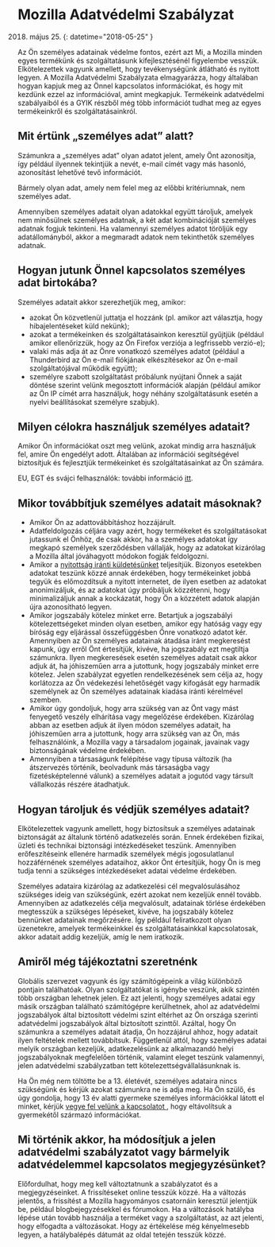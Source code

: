 ﻿# Mozilla Adatvédelmi Szabályzat

2018. május 25.
{: datetime="2018-05-25" }

Az Ön személyes adatainak védelme fontos, ezért azt Mi, a Mozilla minden egyes termékünk és szolgáltatásunk kifejlesztésénél figyelembe vesszük. Elkötelezettek vagyunk amellett, hogy tevékenységünk átlátható és nyitott legyen. A Mozilla Adatvédelmi Szabályzata elmagyarázza, hogy általában hogyan kapjuk meg az Önnel kapcsolatos információkat, és hogy mit kezdünk ezzel az információval, amint megkapjuk. Termékeink adatvédelmi szabályaiból és a GYIK részből még több információt tudhat meg az egyes termékeinkről és szolgáltatásainkról. 

## Mit értünk „személyes adat” alatt?

Számunkra a „személyes adat” olyan adatot jelent, amely Önt azonosítja, így például ilyennek tekintjük a nevét, e-mail címét vagy más hasonló, azonosítást lehetővé tevő információt.

Bármely olyan adat, amely nem felel meg az előbbi kritériumnak, nem személyes adat.

Amennyiben személyes adatait olyan adatokkal együtt tároljuk, amelyek nem minősülnek személyes adatnak, a két adat kombinációját személyes adatnak fogjuk tekinteni. Ha valamennyi személyes adatot töröljük egy adatállományból, akkor a megmaradt adatok nem tekinthetők személyes adatnak.

## Hogyan jutunk Önnel kapcsolatos személyes adat birtokába?

Személyes adatait akkor szerezhetjük meg, amikor:

* azokat Ön közvetlenül juttatja el hozzánk (pl. amikor azt választja, hogy hibajelentéseket küld nekünk);
* azokat a termékeinken és szolgáltatásainkon keresztül gyűjtjük (például amikor ellenőrizzük, hogy az Ön Firefox verziója a legfrissebb verzió-e);
* valaki más adja át az Önre vonatkozó személyes adatot (például a Thunderbird az Ön e-mail fiókjának elkészítésekor az Ön e-mail szolgáltatójával működik együtt);
* személyre szabott szolgáltatást próbálunk nyújtani Önnek a saját döntése szerint velünk megosztott információk alapján (például amikor az Ön IP címét arra használjuk, hogy néhány szolgáltatásunk esetén a nyelvi beállításokat személyre szabjuk).

## Milyen célokra használjuk személyes adatait?

Amikor Ön információkat oszt meg velünk, azokat mindig arra használjuk fel, amire Ön engedélyt adott. Általában az információi segítségével biztosítjuk és fejlesztjük termékeinket és szolgáltatásainkat az Ön számára.

EU, EGT és svájci felhasználók: további információ [itt](https://support.mozilla.org/kb/information-eu-eea-and-swiss-users).

## Mikor továbbítjuk személyes adatait másoknak?

* Amikor Ön az adattovábbításhoz hozzájárult.
* Adatfeldolgozás céljára vagy azért, hogy termékeket és szolgáltatásokat jutassunk el Önhöz, de csak akkor, ha a személyes adatokat így megkapó személyek szerződésben vállalják, hogy az adatokat kizárólag a Mozilla által jóváhagyott módokon fogják feldolgozni.
* Amikor a [nyitottság iránti küldetésünket](https://www.mozilla.org/about/manifesto/) teljesítjük. Bizonyos esetekben adatokat teszünk közzé annak érdekében, hogy termékeinket jobbá tegyük és előmozdítsuk a nyitott internetet, de ilyen esetben az adatokat anonimizáljuk, és az adatokat úgy próbáljuk közzétenni, hogy minimalizáljuk annak a kockázatát, hogy Ön a közzétett adatok alapján újra azonosítható legyen.
* Amikor jogszabály kötelez minket erre. Betartjuk a jogszabályi kötelezettségeket minden olyan esetben, amikor egy hatóság vagy egy bíróság egy eljárással összefüggésben Önre vonatkozó adatot kér. Amennyiben az Ön személyes adatainak átadása iránt megkeresést kapunk, úgy erről Önt értesítjük, kivéve, ha jogszabály ezt megtiltja számunkra. Ilyen megkeresések esetén személyes adatait csak akkor adjuk át, ha jóhiszeműen arra a jutottunk, hogy jogszabály minket erre kötelez. Jelen szabályzat egyetlen rendelkezésének sem célja az, hogy korlátozza az Ön védekezési lehetőségét vagy kifogását egy harmadik személynek az Ön személyes adatainak kiadása iránti kérelmével szemben.
* Amikor úgy gondoljuk, hogy arra szükség van az Önt vagy mást fenyegető veszély elhárítása vagy megelőzése érdekében. Kizárólag abban az esetben adjuk át ilyen módon személyes adatait, ha jóhiszeműen arra a jutottunk, hogy arra szükség van az Ön, más felhasználóink, a Mozilla vagy a társadalom jogainak, javainak vagy biztonságának védelme érdekében.
* Amennyiben a társaságunk felépítése vagy típusa változik (ha átszervezés történik, beolvadunk más társaságba vagy fizetésképtelenné válunk) a személyes adatait a jogutód vagy társult vállalkozás részére átadhatjuk.

## Hogyan tároljuk és védjük személyes adatait?

Elkötelezettek vagyunk amellett, hogy biztosítsuk a személyes adatainak biztonságát az általunk történő adatkezelés során. Ennek érdekében fizikai, üzleti és technikai biztonsági intézkedéseket teszünk. Amennyiben erőfeszítéseink ellenére harmadik személyek mégis jogosulatlanul hozzáférnének személyes adataihoz, akkor Önt értesítjük, hogy Ön is meg tudja tenni a szükséges intézkedéseket adatai védelme érdekében.

Személyes adataira kizárólag az adatkezelési cél megvalósulásához szükséges ideig van szükségünk, ezért azokat nem kezeljük ennél tovább. Amennyiben az adatkezelés célja megvalósult, adatainak törlése érdekében megtesszük a szükséges lépéseket, kivéve, ha jogszabály kötelez bennünket adatainak megőrzésére. Így például feliratkozott olyan üzenetekre, amelyek termékeinkkel és szolgáltatásainkkal kapcsolatosak, akkor adatait addig kezeljük, amíg le nem iratkozik.

## Amiről még tájékoztatni szeretnénk

Globális szervezet vagyunk és így számítógépeink a világ különböző pontjain találhatóak. Olyan szolgáltatókat is igénybe veszünk, akik szintén több országban lehetnek jelen. Ez azt jelenti, hogy személyes adatai egy másik országban található számítógépre kerülhetnek, ahol az adatvédelmi jogszabályok által biztosított védelmi szint eltérhet az Ön országa szerinti adatvédelmi jogszabályok által biztosított szinttől. Azáltal, hogy Ön számunkra a személyes adatait átadja, Ön hozzájárul ahhoz, hogy adatait ilyen feltételek mellett továbbítsuk. Függetlenül attól, hogy személyes adatai melyik országban kezeljük, adatkezelésünk az alkalmazandó helyi jogszabályoknak megfelelően történik, valamint eleget teszünk valamennyi, jelen adatvédelmi szabályzatban tett kötelezettségvállalásunknak is.

Ha Ön még nem töltötte be a 13. életévét, személyes adataira nincs szükségünk és kérjük azokat számunkra ne is adja meg. Ha Ön szülő, és úgy gondolja, hogy 13 év alatti gyermeke személyes információkkal látott el minket, kérjük [vegye fel velünk a kapcsolatot ](https://www.mozilla.org/privacy/#contact), hogy eltávolítsuk a gyermekétől származó információkat.

## Mi történik akkor, ha módosítjuk a jelen adatvédelmi szabályzatot vagy bármelyik adatvédelemmel kapcsolatos megjegyzésünket?

Előfordulhat, hogy meg kell változtatnunk a szabályzatot és a megjegyzéseinket.  A frissítéseket online tesszük közzé. Ha a változás jelentős, a frissítést a Mozilla hagyományos csatornáin keresztül jelentjük be, például blogbejegyzésekkel és fórumokon. Ha a változások hatályba lépése után tovább használja a terméket vagy a szolgáltatást, az azt jelenti, hogy elfogadta a változásokat. Hogy az értékelése még kényelmesebb legyen, a hatálybalépés dátumát az oldal tetején tesszük közzé.
